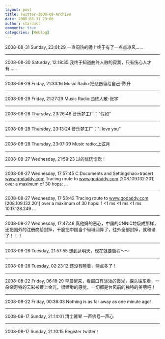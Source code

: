 ```yaml
---
layout: post
title: Twitter-2008-08-Archive
date: 2008-08-31 23:00
author: stardust
comments: true
categories: [Weblog]
---
```

2008-08-31 Sunday, 23:01:29 一直闷热的晚上终于有了一点点凉风……

<hr />

2008-08-30 Saturday, 12:18:35 我终于知道曲终人散的寂寞，只有伤心人才有……

<hr />

2008-08-29 Friday, 21:33:16 Music Radio:把悲伤留给自己-陈升

<hr />

2008-08-29 Friday, 21:27:29 Music Radio:曲终人散-张宇

<hr />

2008-08-28 Thursday, 23:26:48 音乐梦工厂：“假如”

<hr />

2008-08-28 Thursday, 23:13:24 音乐梦工厂："I love you"

<hr />

2008-08-28 Thursday, 23:07:09 Music radio:上弦月

<hr />

2008-08-27 Wednesday, 21:59:23 过的恍恍惚惚！

<hr />

2008-08-27 Wednesday, 17:57:45 C:Documents and Settingshao&gt;tracert www.godaddy.com Tracing route to www.godaddy.com [208.109.132.201] over a maximum of 30 hops: ...

<hr />

2008-08-27 Wednesday, 17:53:42 Tracing route to www.godaddy.com [208.109.132.201] over a maximum of 30 hops: 1 &lt;1 ms &lt;1 ms &lt;1 ms 10.17.128.249 ...

<hr />

2008-08-27 Wednesday, 17:47:48 真他妈的恶心，中国的CNNIC垃圾成那样，还把国外的注册商给封掉，干脆把中国当个局域网算了，往外全部封掉，就和谐了！！！

<hr />

2008-08-26 Tuesday, 21:57:55 想到达明天，现在就要启程～～

<hr />

2008-08-26 Tuesday, 02:23:12 还没有睡着，两点多了！

<hr />

2008-08-22 Friday, 06:18:29 早晨醒来，看窗口有淡淡的霞光，探头往东看，一朵朵奇特的云彩被镀上金光，很缥缈的感觉，一切都是台风前的独特的美丽吧！

<hr />

2008-08-22 Friday, 00:36:03 Nothing is as far away as one minute ago!

<hr />

2008-08-17 Sunday, 21:14:01 清尘雅琴 一声佛号一声心

<hr />

2008-08-17 Sunday, 21:10:15 Register twitter！
